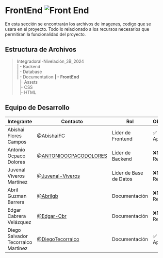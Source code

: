 # FrontEnd ![Front End](https://img.shields.io/badge/Front%20End-%E2%9C%94-brightgreen)

 En esta sección se encontrarán los archivos de imagenes, codigo que se usara en el proyecto. Todo lo relacionado a los recursos necesarios que permitiran la funcionalidad del proyecto. 



## Estructura de Archivos
>IntegradoraI-Nivelación_3B_2024<br>
>| - Backend<br>
>| - Database<br>
>| - Documentation
>**| - FrontEnd** <br>
>&nbsp;&nbsp;|- Assets<br>
>&nbsp;&nbsp;|- CSS<br>
>&nbsp;&nbsp;|- HTML<br>


## Equipo de Desarrollo

|Integrante|Contacto|Rol|Observaciones|
|------------|--------|---|---|
|Abishai Flores Campos|[@AbishaiFC](https://github.com/AbishaiFC)|Líder de Frontend|✅ Revisado y Aprobado|
|Antonio Ocpaco Dolores|[@ANTONIOOCPACODOLORES](https://github.com/ANTONIOOCPACODOLORES)|Líder de Backend|❌No ha Revisado|
|Juvenal Viveros Martínez|[@Juvenal-Viveros](https://github.com/)|Líder de Base de Datos|❌No ha Revisado|
|Abril Guzman Barrera|[@Abrilgb](https://github.com/Abrilgb)|Documentación|❌No ha Revisado|
|Edgar Cabrera Velázquez |[@Edgar-Cbr](https://github.com/Edgar-Cbr)|Documentación |❌No ha Revisado|
|Diego Salvador Tecorralco Martinez |[@DiegoTecorralco](https://github.com/DiegoTecorralco)|Documentación|✅ Revisado y Aprobado.|
